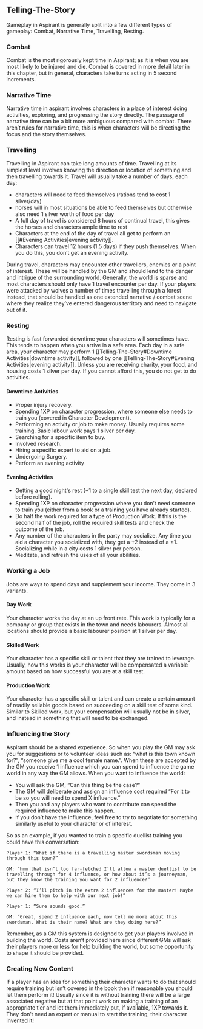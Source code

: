 ## Telling-The-Story
Gameplay in Aspirant is generally split into a few different types of gameplay: Combat, Narrative Time, Travelling, Resting.

### Combat
Combat is the most rigorously kept time in Aspirant; as it is when you are most likely to be injured and die. Combat is covered in more detail later in this chapter, but in general, characters take turns acting in 5 second increments. 

### Narrative Time
Narrative time in aspirant involves characters in a place of interest doing activities, exploring, and progressing the story directly. The passage of narrative time can be a bit more ambiguous compared with combat. There aren’t rules for narrative time, this is when characters will be directing the focus and the story themselves.

### Travelling
Travelling in Aspirant can take long amounts of time. Travelling at its simplest level involves knowing the direction or location of something and then travelling towards it. Travel will usually take a number of days, each day:
- characters will need to feed themselves (rations tend to cost 1 silver/day)
- horses will in most situations be able to feed themselves but otherwise also need 1 silver worth of food per day
- A full day of travel is considered 8 hours of continual travel, this gives the horses and characters ample time to rest
- Characters at the end of the day of travel all get to perform an [[#Evening Activities|evening activity]].
- Characters can travel 12 hours (1.5 days) if they push themselves. When you do this, you don’t get an evening activity.

During travel, characters may encounter other travellers, enemies or a point of interest. These will be handled by the GM and should lend to the danger and intrigue of the surrounding world. Generally, the world is sparse and most characters should only have 1 travel encounter per day. If your players were attacked by wolves a number of times travelling through a forest instead, that should be handled as one extended narrative / combat scene where they realize they’ve entered dangerous territory and need to navigate out of it.

### Resting
Resting is fast forwarded downtime your characters will sometimes have. This tends to happen when you arrive in a safe area. Each day in a safe area, your character may perform 1 [[Telling-The-Story#Downtime Activities|downtime activity]], followed by one [[Telling-The-Story#Evening Activities|evening activity]]. Unless you are receiving charity, your food, and housing costs 1 silver per day. If you cannot afford this, you do not get to do activities.

#### Downtime Activities
- Proper injury recovery.
- Spending 1XP on character progression, where someone else needs to train you (covered in Character Development).
- Performing an activity or job to make money. Usually requires some training. Basic labour work pays 1 silver per day.
- Searching for a specific item to buy.
- Involved research.
- Hiring a specific expert to aid on a job.
- Undergoing Surgery.
- Perform an evening activity

#### Evening Activities
- Getting a good night's rest (+1 to a single skill test the next day, declared before rolling).
- Spending 1XP on character progression where you don’t need someone to train you (either from a book or a training you have already started).  
- Do half the work required for a type of Production Work. If this is the second half of the job, roll the required skill tests and check the outcome of the job.
- Any number of the characters in the party may socialize. Any time you aid a character you socialized with, they get a +2 instead of a +1. Socializing while in a city costs 1 silver per person.
- Meditate, and refresh the uses of all your abilities.

### Working a Job
Jobs are ways to spend days and supplement your income. They come in 3 variants.

#### Day Work
Your character works the day at an up front rate. This work is typically for a company or group that exists in the town and needs labourers. Almost all locations should provide a basic labourer position at 1 silver per day.

#### Skilled Work
Your character has a specific skill or talent that they are trained to leverage. Usually, how this works is your character will be compensated a variable amount based on how successful you are at a skill test.

#### Production Work
Your character has a specific skill or talent and can create a certain amount of readily sellable goods based on succeeding on a skill test of some kind. Similar to Skilled work, but your compensation will usually not be in silver, and instead in something that will need to be exchanged.

### Influencing the Story
Aspirant should be a shared experience. So when you play the GM may ask you for suggestions or to volunteer ideas such as: “what is this town known for?”, “someone give me a cool female name.”. When these are accepted by the GM you receive 1 influence which you can spend to influence the game world in any way the GM allows. When you want to influence the world:
- You will ask the GM, “Can this thing be the case?” 
- The GM will deliberate and assign an influence cost required “For it to be so you will need to spend X influence.”  
- Then you and any players who want to contribute can spend the required influence to make this happen.
- If you don’t have the influence, feel free to try to negotiate for something similarly useful to your character or of interest.

So as an example, if you wanted to train a specific duellist training you could have this conversation:

```
Player 1: “What if there is a travelling master swordsman moving through this town?” 

GM: “hmm that isn’t too far-fetched I’ll allow a master duellist to be travelling through for 4 influence, or how about it’s a journeyman, but they know the training you want for 2 influence?”

Player 2: “I’ll pitch in the extra 2 influences for the master! Maybe we can hire them to help with our next job!”

Player 1: “Sure sounds good.”

GM: “Great, spend 2 influence each, now tell me more about this swordsman. What is their name? What are they doing here?” 
```

Remember, as a GM this system is designed to get your players involved in building the world. Costs aren’t provided here since different GMs will ask their players more or less for help building the world, but some opportunity to shape it should be provided.

### Creating New Content
If a player has an idea for something their character wants to do that should require training but isn’t covered in the book then if reasonable you should let them perform it! Usually since it is without training there will be a large associated negative but at that point work on making a training of an appropriate tier and let them immediately put, if available, 1XP towards it. They don’t need an expert or manual to start the training, their character invented it!